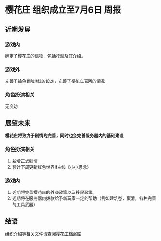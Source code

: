 # 樱花庄 组织成立至7月6日 周报
## 近期发展
### 游戏内
确定了樱花庄的信物，包括模型及其介绍。
### 游戏外
完善了拾色冒险if线的设定，完善了樱花庄官网的情况
### 角色扮演相关
无变动
## 展望未来
**樱花庄将致力于剧情的完善，同时也会完善服务器内的基础建设**
### 角色扮演相关
1. 新增正式剧情
2. 预计下周更新红色世界if主线《小小思念》
### 游戏内
1. 近期将完善樱花庄的外交政策以及移民政策。
2. 近期将在服务器内拨款给予新玩家一定的帮助（例如建筑卷，蛋清，各种完善的工具武器）
## 结语
组织介绍等相关文件请查阅[樱花庄档案库](https://www.sakura.fun)
